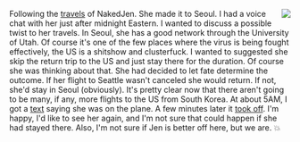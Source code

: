 <img src="http://scripting.com/images/2020/03/20/jen.png" border="0" align="right">Following the <a href="http://scripting.com/2020/03/19.html#a141211">travels</a> of NakedJen. She made it to Seoul. I had a voice chat with her just after midnight Eastern. I wanted to discuss a possible twist to her travels. In Seoul, she has a good network through the University of Utah. Of course it's one of the few places where the virus is being fought effectively, the US is a shitshow and clusterfuck. I wanted to suggested she skip the return trip to the US and just stay there for the duration. Of course she was thinking about that. She had decided to let fate determine the outcome. If her flight to Seattle wasn't canceled she would return. If not, she'd stay in Seoul (obviously). It's pretty clear now that there aren't going to be many, if any, more flights to the US from South Korea. At about 5AM, I got a <a href="http://scripting.com/images/2020/03/20/jenplane.png">text</a> saying she was on the plane. A few minutes later it <a href="https://flightaware.com/live/flight/DAL198">took off</a>. I'm happy, I'd like to see her again, and I'm not sure that could happen if she had stayed there. Also, I'm not sure if Jen is better off here, but we are. :boom:
